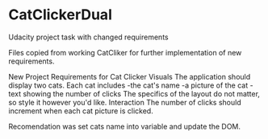 # CatClickerDual
Udacity project task with changed requirements

Files copied from working CatCliker for further implementation of new requirements. 

New Project Requirements for Cat Clicker
Visuals
The application should display two cats. Each cat includes
-the cat's name
-a picture of the cat
-text showing the number of clicks
The specifics of the layout do not matter, so style it however you'd like.
Interaction
The number of clicks should increment when each cat picture is clicked. 

Recomendation was set cats name into variable and update the DOM. 
